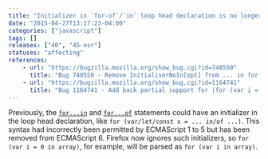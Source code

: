 ```yaml
---
title: "Initializer in `for-of`/`in` loop head declaration is no longer allowed"
date: "2015-04-27T13:17:23-04:00"
categories: ["javascript"]
tags: []
releases: ["40", "45-esr"]
statuses: "affecting"
references:
    - url: "https://bugzilla.mozilla.org/show_bug.cgi?id=748550"
      title: "Bug 748550 - Remove InitialiserNoIn[opt] from ... in for(var ... in obj) to help simplify ES6"
    - url: "https://bugzilla.mozilla.org/show_bug.cgi?id=1164741"
      title: "Bug 1164741 - Add back partial support for |for (var i = 0 in obj);| syntax, ignoring the initializer rather than failing on it"
---
```

Previously, the [`for...in`](https://developer.mozilla.org/docs/Web/JavaScript/Reference/Statements/for...in) and [`for...of`](https://developer.mozilla.org/docs/Web/JavaScript/Reference/Statements/for...of) statements could have an initializer in the loop head declaration, like `for (var/let/const x = ... in/of ...)`. This syntax had incorrectly been permitted by ECMAScript 1 to 5 but has been removed from ECMAScript 6. Firefox now ignores such initializers, so `for (var i = 0 in array)`, for example, will be parsed as `for (var i in array)`.
